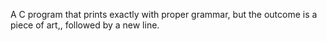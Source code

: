 A C program that prints exactly with proper grammar, but the outcome is a piece of art,, followed by a new line.
